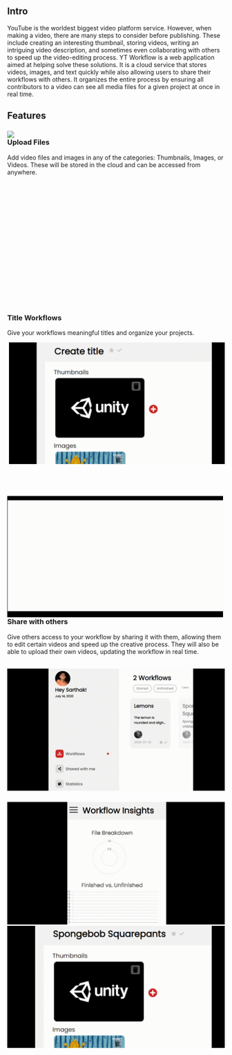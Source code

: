 <h2>Intro</h2>
<p>
    YouTube is the worldest biggest video platform service. However, when making a video, there are many steps to consider before publishing. These include creating an interesting thumbnail, storing videos, writing an intriguing video description, and sometimes even collaborating with others to speed up the video-editing process. YT Workflow is a web application aimed at helping solve these solutions. It is a cloud service that stores videos, images, and text quickly while also allowing users to share their workflows with others. It organizes the entire process by ensuring all contributors to a video can see all media files for a given project at once in real time.
</p>
<h2>Features</h2>
<div style="height:400px;">
    <img src="Video-Overview/add-files-to-your-workflow.gif" align="left" width="500"/>
    <h3>Upload Files</h3>
    <p>
    Add video files and images in any of the categories: Thumbnails, Images, or Videos. These will be stored in the cloud and can be accessed from anywhere.
    </p>
</div>

<div style="height:400px;">
    <h3>Title Workflows</h3>  
    <p>
        Give your workflows meaningful titles and organize your projects.
    </p>
    <img src="Video-Overview/add-meaningful-titles.gif" align="right" width="500" />
</div>

<div style="height:400px;" >
<img src="Video-Overview/share-your-work-with-others.gif" align="left" width="500"/>
<h3>Share with others</h3>
<p>
    Give others access to your workflow by sharing it with them, allowing them to edit certain videos and speed up the creative process. They will also be able to upload their own videos, updating the workflow in real time.
</p>
</div>

<div>
<img src="Video-Overview/check-out-the-workflows-shared-with-you.gif" />
<h3></h3>
</div>
<img src="Video-Overview/gain-valuable-insights.gif"  />
<img src="Video-Overview/mark-whether-your-workflow-is-starred-and-finished.gif" />